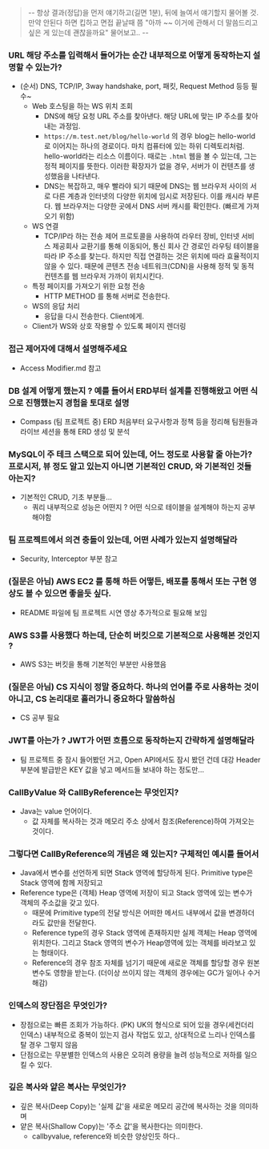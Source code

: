 >-- 항상 결과(정답)을 먼저 얘기하고(길면 1분), 뒤에 늘여서 얘기할지 물어볼 것. 만약 안된다 하면 킵하고 면접 끝날때 쯤
"아까 ~~ 이거에 관해서 더 말씀드리고 싶은 게 있는데 괜찮을까요" 물어보고.. --


### URL 해당 주소를 입력해서 들어가는 순간 내부적으로 어떻게 동작하는지 설명할 수 있는가?
- (순서) DNS, TCP/IP, 3way handshake, port, 패킷, Request Method 등등 필수~
    - Web 호스팅을 하는 WS 위치 조회
      - DNS에 해당 요청 URL 주소를 찾아낸다. 해당 URL에 맞는 IP 주소를 찾아내는 과정임.
      - `https://m.test.net/blog/hello-world` 의 경우 blog는 hello-world 로 이어지는 하나의 경로이다. 마치 컴퓨터에 있는 하위 디렉토리처럼.
      hello-world라는 리소스 이름이다. 때로는  `.html` 웹을 볼 수 있는데, 그는 정적 페이지를 뜻한다.
      이러한 확장자가 없을 경우, 서버가 이 컨텐츠를 생성했음을 나타낸다.
      - DNS는 복잡하고, 매우 빨라야 되기 때문에 DNS는 웹 브라우저 사이의 서로 다른 계층과 인터넷의 다양한 위치에 임시로 저장된다.
      이를 캐시라 부른다. 웹 브라우저는 다양한 곳에서 DNS 서버 캐시를 확인한다. (빠르게 가져오기 위함)
    - WS 연결
      - TCP/IP라 하는 전송 제어 프로토콜을 사용하여 라우터 장비, 인터넷 서비스 제공회사 교환기를 통해 이동되어, 통신 회사 간 경로인 라우팅 테이블을 따라 IP 주소를 찾는다.
      하지만 직접 연결하는 것은 위치에 따라 효율적이지 않을 수 있다. 때문에 콘텐츠 전송 네트워크(CDN)을 사용해 정적 및 동적 컨텐츠를 웹 브라우저 가까이 위치시킨다.
    - 특정 페이지를 가져오기 위한 요청 전송
      - HTTP METHOD 를 통해 서버로 전송한다.
    - WS의 응답 처리
      - 응답을 다시 전송한다. Client에게. 
    - Client가 WS와 상호 작용할 수 있도록 페이지 렌더링
### 접근 제어자에 대해서 설명해주세요
- Access Modifier.md 참고
### DB 설계 어떻게 했는지 ? 예를 들어서 ERD부터 설계를 진행해왔고 어떤 식으로 진행했는지 경험을 토대로 설명
- Compass (팀 프로젝트 중) ERD 처음부터 요구사항과 정책 등을 정리해 팀원들과 라이브 세션을 통해 ERD 생성 및 분석
### MySQL이 주 테크 스택으로 되어 있는데, 어느 정도로 사용할 줄 아는가? 프로시저, 뷰 정도 알고 있는지 아니면 기본적인 CRUD, 와 기본적인 것들 아는지?
- 기본적인 CRUD, 기초 부분들...
    - 쿼리 내부적으로 성능은 어떤지 ? 어떤 식으로 테이블을 설계해야 하는지 공부해야함
### 팀 프로젝트에서 의견 충돌이 있는데, 어떤 사례가 있는지 설명해달라
- Security, Interceptor 부분 참고
### (질문은 아님) AWS EC2 를 통해 하든 어떻든, 배포를 통해서 또는 구현 영상도 볼 수 있으면 좋을듯 싶다.
- README 파일에 팀 프로젝트 시연 영상 추가적으로 필요해 보임
### AWS S3를 사용했다 하는데, 단순히 버킷으로 기본적으로 사용해본 것인지 ?
- AWS S3는 버킷을 통해 기본적인 부분만 사용했음
### (질문은 아님) CS 지식이 정말 중요하다. 하나의 언어를 주로 사용하는 것이 아니고, CS 논리대로 흘러가니 중요하다 말씀하심
- CS 공부 필요
### JWT를 아는가 ? JWT가 어떤 흐름으로 동작하는지 간략하게 설명해달라
- 팀 프로젝트 중 잠시 들어봤던 거고, Open API에서도 잠시 봤던 건데 대강 Header 부분에 발급받은 KEY 값을 넣고 메서드들 보내야 하는 정도만...
### CallByValue 와 CallByReference는 무엇인지?
- Java는 value 언어이다.
  - 값 자체를 복사하는 것과 메모리 주소 상에서 참조(Reference)하여 가져오는 것이다. 
### 그렇다면 CallByReference의 개념은 왜 있는지? 구체적인 예시를 들어서
- Java에서 변수를 선언하게 되면 Stack 영역에 할당하게 된다. Primitive type은 Stack 영역에 함께 저장되고
- Reference type은 (객체) Heap 영역에 저장이 되고 Stack 영역에 있는 변수가 객체의 주소값을 갖고 있다.
  - 때문에 Primitive type의 전달 방식은 어떠한 메서드 내부에서 값을 변경하더라도 값만을 전달한다.
  - Reference type의 경우 Stack 영역에 존재하지만 실제 객체는 Heap 영역에 위치한다. 그리고 Stack 영역의 변수가 Heap영역에 있는 객체를 바라보고 있는 형태이다.
  - Reference의 경우 참조 자체를 넘기기 때문에 새로운 객체를 할당할 경우 원본 변수도 영향을 받는다. (더이상 쓰이지 않는 객체의 경우에는 GC가 일어나 수거해감)
### 인덱스의 장단점은 무엇인가?
- 장점으로는 빠른 조회가 가능하다. (PK) UK의 형식으로 되어 있을 경우(세컨더리 인덱스) 내부적으로 중복이 있는지 검사 작업도 있고, 상대적으로 느리나 인덱스를 탈 경우 그렇지 않음
- 단점으로는 무분별한 인덱스의 사용은 오히려 용량을 늘려 성능적으로 저하를 일으킬 수 있다. 
### 깊은 복사와 얕은 복사는 무엇인가?
- 깊은 복사(Deep Copy)는 '실제 값'을 새로운 메모리 공간에 복사하는 것을 의미하며
- 얕은 복사(Shallow Copy)는 '주소 값'을 복사한다는 의미한다.
  - callbyvalue, reference와 비슷한 양상인듯 하다..